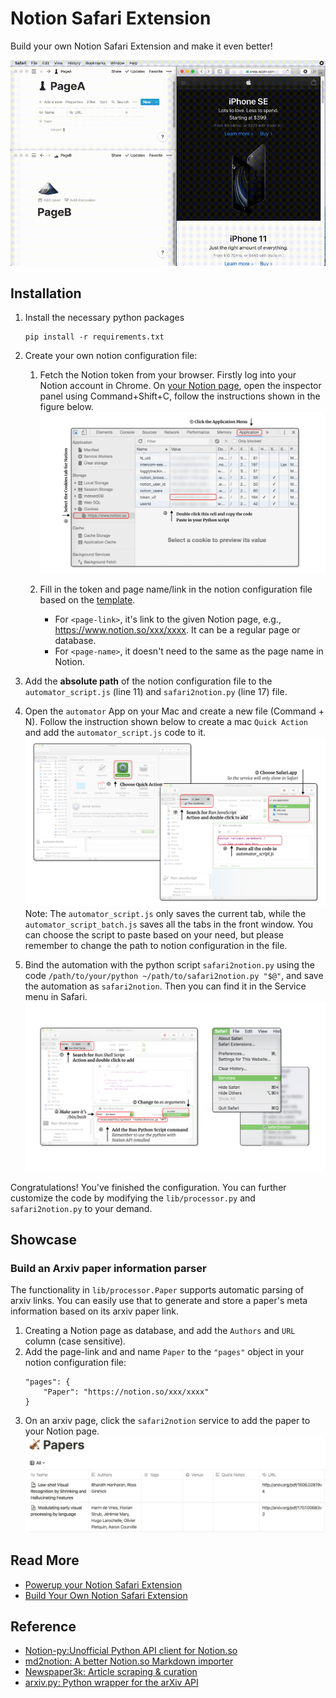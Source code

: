 # Notion Safari Extension
Build your own Notion Safari Extension and make it even better!

![teaser](images/teaser.gif)

## Installation
1. Install the necessary python packages
    ```
    pip install -r requirements.txt
    ```
2. Create your own notion configuration file:
    
    1. Fetch the Notion token from your browser. Firstly log into your Notion account in Chrome. On [your Notion page](Notion.so), open the inspector panel using Command+Shift+C, follow the instructions shown in the figure below.
        ![get-token](images/get-token.png)

    2. Fill in the token and page name/link in the notion configuration file based on the [template](https://github.com/lolipopshock/notion-safari-extension/blob/master/notion-config-example.json). 
        - For `<page-link>`, it's link to the given Notion page, e.g., https://www.notion.so/xxx/xxxx. It can be a regular page or database.
        - For `<page-name>`, it doesn't need to the same as the page name in Notion. 

3. Add the **absolute path** of the notion configuration file to the `automator_script.js` (line 11) and `safari2notion.py` (line 17) file. 

4. Open the `automator` App on your Mac and create a new file (Command + N). Follow the instruction shown below to create a mac `Quick Action` and add the `automator_script.js` code to it. 
    ![create-automation](images/create-automation.png)
    Note: The `automator_script.js` only saves the current tab, while the `automator_script_batch.js` saves all the tabs in the front window. You can choose the script to paste based on your need, but please remember to change the path to notion configuration in the file. 

5. Bind the automation with the python script `safari2notion.py` using the code `/path/to/your/python ~/path/to/safari2notion.py "$@"`, and save the automation as `safari2notion`. Then you can find it in the Service menu in Safari. 
    ![save-automation](images/save-automation.png)

Congratulations! You've finished the configuration. You can further customize the code by modifying the `lib/processor.py` and `safari2notion.py` to your demand. 

## Showcase 

### Build an Arxiv paper information parser 

The functionality in `lib/processor.Paper` supports automatic parsing of arxiv links. You can easily use that to generate and store a paper's meta information based on its arxiv paper link. 

1. Creating a Notion page as database, and add the `Authors` and `URL` column (case sensitive). 
2. Add the page-link and and name `Paper` to the `"pages"` object in your notion configuration file:
    ```
    "pages": {
        "Paper": "https://notion.so/xxx/xxxx"
    }
    ```
3. On an arxiv page, click the `safari2notion` service to add the paper to your Notion page. 
    ![arxiv-example](images/arxiv-example.png)

## Read More

- [Powerup your Notion Safari Extension](https://www.szj.io/tech/2020/05/04/powerup-safari-notion-extension.html)
- [Build Your Own Notion Safari Extension](https://www.szj.io/tech/2020/04/26/safari-notion-automator.html)

## Reference 

- [Notion-py:Unofficial Python API client for Notion.so](https://github.com/jamalex/notion-py)
- [md2notion: A better Notion.so Markdown importer](https://github.com/Cobertos/md2notion)
- [Newspaper3k: Article scraping & curation](https://github.com/codelucas/newspaper#newspaper3k-article-scraping--curation)
- [arxiv.py: Python wrapper for the arXiv API](https://github.com/lukasschwab/arxiv.py)